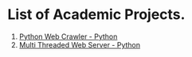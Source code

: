# List of Academic Projects.

1. [Python Web Crawler - Python](https://github.com/srvuta/Academic-Projects/tree/master/Algorithms)
2. [Multi Threaded Web Server - Python](https://github.com/srvuta/Academic-Projects/tree/master/Computer%20Networks)
 

